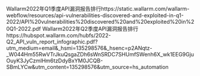 Wallarm2022年Q1季度API漏洞报告排行https://static.wallarm.com/wallarm-webflow/resources/api-vulnerabilities-discovered-and-exploited-in-q1-2022/API%20vulnerabilities%20discovered%20and%20exploited%20in%20Q1-2022.pdf
Wallarm2022年Q2季度API漏洞报告排行https://hubspot.wallarm.com/hubfs/2022-Q2_API_vuln_report_infographic.pdf?utm_medium=email&_hsmi=135298576&_hsenc=p2ANqtz-_W044Hm55RwVTrJkuQsgaZDh6sWnSRDC7SHUmfSWenh6X_wk1EEG9GjuOuyK3JyCzmlHm6tzDdyBxYM0JCQB-SBmLYCw&utm_content=135298576&utm_source=hs_automation
